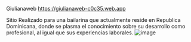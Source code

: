 Giulianaweb
https://giulianaweb-c0c35.web.app

Sitio Realizado para una bailarina que actualmente reside en Republica Dominicana, donde se plasma el conocimiento sobre su desarrollo como profesional, al igual que sus experiencias laborales.
![image](https://github.com/ChrisZZG/GiulianaWeb/assets/104231253/7d05c397-348d-4a3c-a6ed-9d8dd0436376)

